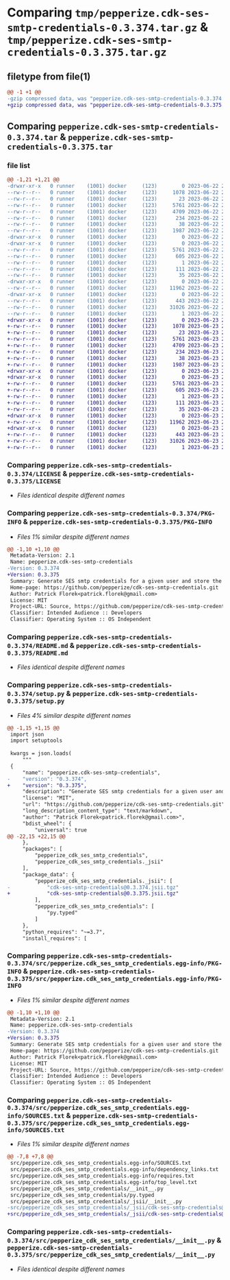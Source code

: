 # Comparing `tmp/pepperize.cdk-ses-smtp-credentials-0.3.374.tar.gz` & `tmp/pepperize.cdk-ses-smtp-credentials-0.3.375.tar.gz`

## filetype from file(1)

```diff
@@ -1 +1 @@
-gzip compressed data, was "pepperize.cdk-ses-smtp-credentials-0.3.374.tar", last modified: Thu Jun 22 23:10:03 2023, max compression
+gzip compressed data, was "pepperize.cdk-ses-smtp-credentials-0.3.375.tar", last modified: Fri Jun 23 23:08:01 2023, max compression
```

## Comparing `pepperize.cdk-ses-smtp-credentials-0.3.374.tar` & `pepperize.cdk-ses-smtp-credentials-0.3.375.tar`

### file list

```diff
@@ -1,21 +1,21 @@
-drwxr-xr-x   0 runner    (1001) docker     (123)        0 2023-06-22 23:10:03.394680 pepperize.cdk-ses-smtp-credentials-0.3.374/
--rw-r--r--   0 runner    (1001) docker     (123)     1078 2023-06-22 23:09:52.000000 pepperize.cdk-ses-smtp-credentials-0.3.374/LICENSE
--rw-r--r--   0 runner    (1001) docker     (123)       23 2023-06-22 23:09:52.000000 pepperize.cdk-ses-smtp-credentials-0.3.374/MANIFEST.in
--rw-r--r--   0 runner    (1001) docker     (123)     5761 2023-06-22 23:10:03.394680 pepperize.cdk-ses-smtp-credentials-0.3.374/PKG-INFO
--rw-r--r--   0 runner    (1001) docker     (123)     4709 2023-06-22 23:09:52.000000 pepperize.cdk-ses-smtp-credentials-0.3.374/README.md
--rw-r--r--   0 runner    (1001) docker     (123)      234 2023-06-22 23:09:52.000000 pepperize.cdk-ses-smtp-credentials-0.3.374/pyproject.toml
--rw-r--r--   0 runner    (1001) docker     (123)       38 2023-06-22 23:10:03.394680 pepperize.cdk-ses-smtp-credentials-0.3.374/setup.cfg
--rw-r--r--   0 runner    (1001) docker     (123)     1987 2023-06-22 23:09:52.000000 pepperize.cdk-ses-smtp-credentials-0.3.374/setup.py
-drwxr-xr-x   0 runner    (1001) docker     (123)        0 2023-06-22 23:10:03.394680 pepperize.cdk-ses-smtp-credentials-0.3.374/src/
-drwxr-xr-x   0 runner    (1001) docker     (123)        0 2023-06-22 23:10:03.394680 pepperize.cdk-ses-smtp-credentials-0.3.374/src/pepperize.cdk_ses_smtp_credentials.egg-info/
--rw-r--r--   0 runner    (1001) docker     (123)     5761 2023-06-22 23:10:03.000000 pepperize.cdk-ses-smtp-credentials-0.3.374/src/pepperize.cdk_ses_smtp_credentials.egg-info/PKG-INFO
--rw-r--r--   0 runner    (1001) docker     (123)      605 2023-06-22 23:10:03.000000 pepperize.cdk-ses-smtp-credentials-0.3.374/src/pepperize.cdk_ses_smtp_credentials.egg-info/SOURCES.txt
--rw-r--r--   0 runner    (1001) docker     (123)        1 2023-06-22 23:10:03.000000 pepperize.cdk-ses-smtp-credentials-0.3.374/src/pepperize.cdk_ses_smtp_credentials.egg-info/dependency_links.txt
--rw-r--r--   0 runner    (1001) docker     (123)      111 2023-06-22 23:10:03.000000 pepperize.cdk-ses-smtp-credentials-0.3.374/src/pepperize.cdk_ses_smtp_credentials.egg-info/requires.txt
--rw-r--r--   0 runner    (1001) docker     (123)       35 2023-06-22 23:10:03.000000 pepperize.cdk-ses-smtp-credentials-0.3.374/src/pepperize.cdk_ses_smtp_credentials.egg-info/top_level.txt
-drwxr-xr-x   0 runner    (1001) docker     (123)        0 2023-06-22 23:10:03.394680 pepperize.cdk-ses-smtp-credentials-0.3.374/src/pepperize_cdk_ses_smtp_credentials/
--rw-r--r--   0 runner    (1001) docker     (123)    11962 2023-06-22 23:09:52.000000 pepperize.cdk-ses-smtp-credentials-0.3.374/src/pepperize_cdk_ses_smtp_credentials/__init__.py
-drwxr-xr-x   0 runner    (1001) docker     (123)        0 2023-06-22 23:10:03.394680 pepperize.cdk-ses-smtp-credentials-0.3.374/src/pepperize_cdk_ses_smtp_credentials/_jsii/
--rw-r--r--   0 runner    (1001) docker     (123)      443 2023-06-22 23:09:52.000000 pepperize.cdk-ses-smtp-credentials-0.3.374/src/pepperize_cdk_ses_smtp_credentials/_jsii/__init__.py
--rw-r--r--   0 runner    (1001) docker     (123)    31026 2023-06-22 23:09:52.000000 pepperize.cdk-ses-smtp-credentials-0.3.374/src/pepperize_cdk_ses_smtp_credentials/_jsii/cdk-ses-smtp-credentials@0.3.374.jsii.tgz
--rw-r--r--   0 runner    (1001) docker     (123)        1 2023-06-22 23:09:52.000000 pepperize.cdk-ses-smtp-credentials-0.3.374/src/pepperize_cdk_ses_smtp_credentials/py.typed
+drwxr-xr-x   0 runner    (1001) docker     (123)        0 2023-06-23 23:08:01.848387 pepperize.cdk-ses-smtp-credentials-0.3.375/
+-rw-r--r--   0 runner    (1001) docker     (123)     1078 2023-06-23 23:07:50.000000 pepperize.cdk-ses-smtp-credentials-0.3.375/LICENSE
+-rw-r--r--   0 runner    (1001) docker     (123)       23 2023-06-23 23:07:50.000000 pepperize.cdk-ses-smtp-credentials-0.3.375/MANIFEST.in
+-rw-r--r--   0 runner    (1001) docker     (123)     5761 2023-06-23 23:08:01.848387 pepperize.cdk-ses-smtp-credentials-0.3.375/PKG-INFO
+-rw-r--r--   0 runner    (1001) docker     (123)     4709 2023-06-23 23:07:50.000000 pepperize.cdk-ses-smtp-credentials-0.3.375/README.md
+-rw-r--r--   0 runner    (1001) docker     (123)      234 2023-06-23 23:07:50.000000 pepperize.cdk-ses-smtp-credentials-0.3.375/pyproject.toml
+-rw-r--r--   0 runner    (1001) docker     (123)       38 2023-06-23 23:08:01.848387 pepperize.cdk-ses-smtp-credentials-0.3.375/setup.cfg
+-rw-r--r--   0 runner    (1001) docker     (123)     1987 2023-06-23 23:07:50.000000 pepperize.cdk-ses-smtp-credentials-0.3.375/setup.py
+drwxr-xr-x   0 runner    (1001) docker     (123)        0 2023-06-23 23:08:01.848387 pepperize.cdk-ses-smtp-credentials-0.3.375/src/
+drwxr-xr-x   0 runner    (1001) docker     (123)        0 2023-06-23 23:08:01.848387 pepperize.cdk-ses-smtp-credentials-0.3.375/src/pepperize.cdk_ses_smtp_credentials.egg-info/
+-rw-r--r--   0 runner    (1001) docker     (123)     5761 2023-06-23 23:08:01.000000 pepperize.cdk-ses-smtp-credentials-0.3.375/src/pepperize.cdk_ses_smtp_credentials.egg-info/PKG-INFO
+-rw-r--r--   0 runner    (1001) docker     (123)      605 2023-06-23 23:08:01.000000 pepperize.cdk-ses-smtp-credentials-0.3.375/src/pepperize.cdk_ses_smtp_credentials.egg-info/SOURCES.txt
+-rw-r--r--   0 runner    (1001) docker     (123)        1 2023-06-23 23:08:01.000000 pepperize.cdk-ses-smtp-credentials-0.3.375/src/pepperize.cdk_ses_smtp_credentials.egg-info/dependency_links.txt
+-rw-r--r--   0 runner    (1001) docker     (123)      111 2023-06-23 23:08:01.000000 pepperize.cdk-ses-smtp-credentials-0.3.375/src/pepperize.cdk_ses_smtp_credentials.egg-info/requires.txt
+-rw-r--r--   0 runner    (1001) docker     (123)       35 2023-06-23 23:08:01.000000 pepperize.cdk-ses-smtp-credentials-0.3.375/src/pepperize.cdk_ses_smtp_credentials.egg-info/top_level.txt
+drwxr-xr-x   0 runner    (1001) docker     (123)        0 2023-06-23 23:08:01.848387 pepperize.cdk-ses-smtp-credentials-0.3.375/src/pepperize_cdk_ses_smtp_credentials/
+-rw-r--r--   0 runner    (1001) docker     (123)    11962 2023-06-23 23:07:50.000000 pepperize.cdk-ses-smtp-credentials-0.3.375/src/pepperize_cdk_ses_smtp_credentials/__init__.py
+drwxr-xr-x   0 runner    (1001) docker     (123)        0 2023-06-23 23:08:01.848387 pepperize.cdk-ses-smtp-credentials-0.3.375/src/pepperize_cdk_ses_smtp_credentials/_jsii/
+-rw-r--r--   0 runner    (1001) docker     (123)      443 2023-06-23 23:07:50.000000 pepperize.cdk-ses-smtp-credentials-0.3.375/src/pepperize_cdk_ses_smtp_credentials/_jsii/__init__.py
+-rw-r--r--   0 runner    (1001) docker     (123)    31026 2023-06-23 23:07:50.000000 pepperize.cdk-ses-smtp-credentials-0.3.375/src/pepperize_cdk_ses_smtp_credentials/_jsii/cdk-ses-smtp-credentials@0.3.375.jsii.tgz
+-rw-r--r--   0 runner    (1001) docker     (123)        1 2023-06-23 23:07:50.000000 pepperize.cdk-ses-smtp-credentials-0.3.375/src/pepperize_cdk_ses_smtp_credentials/py.typed
```

### Comparing `pepperize.cdk-ses-smtp-credentials-0.3.374/LICENSE` & `pepperize.cdk-ses-smtp-credentials-0.3.375/LICENSE`

 * *Files identical despite different names*

### Comparing `pepperize.cdk-ses-smtp-credentials-0.3.374/PKG-INFO` & `pepperize.cdk-ses-smtp-credentials-0.3.375/PKG-INFO`

 * *Files 1% similar despite different names*

```diff
@@ -1,10 +1,10 @@
 Metadata-Version: 2.1
 Name: pepperize.cdk-ses-smtp-credentials
-Version: 0.3.374
+Version: 0.3.375
 Summary: Generate SES smtp credentials for a given user and store the credentials in a SecretsManager Secret.
 Home-page: https://github.com/pepperize/cdk-ses-smtp-credentials.git
 Author: Patrick Florek<patrick.florek@gmail.com>
 License: MIT
 Project-URL: Source, https://github.com/pepperize/cdk-ses-smtp-credentials.git
 Classifier: Intended Audience :: Developers
 Classifier: Operating System :: OS Independent
```

### Comparing `pepperize.cdk-ses-smtp-credentials-0.3.374/README.md` & `pepperize.cdk-ses-smtp-credentials-0.3.375/README.md`

 * *Files identical despite different names*

### Comparing `pepperize.cdk-ses-smtp-credentials-0.3.374/setup.py` & `pepperize.cdk-ses-smtp-credentials-0.3.375/setup.py`

 * *Files 4% similar despite different names*

```diff
@@ -1,15 +1,15 @@
 import json
 import setuptools
 
 kwargs = json.loads(
     """
 {
     "name": "pepperize.cdk-ses-smtp-credentials",
-    "version": "0.3.374",
+    "version": "0.3.375",
     "description": "Generate SES smtp credentials for a given user and store the credentials in a SecretsManager Secret.",
     "license": "MIT",
     "url": "https://github.com/pepperize/cdk-ses-smtp-credentials.git",
     "long_description_content_type": "text/markdown",
     "author": "Patrick Florek<patrick.florek@gmail.com>",
     "bdist_wheel": {
         "universal": true
@@ -22,15 +22,15 @@
     },
     "packages": [
         "pepperize_cdk_ses_smtp_credentials",
         "pepperize_cdk_ses_smtp_credentials._jsii"
     ],
     "package_data": {
         "pepperize_cdk_ses_smtp_credentials._jsii": [
-            "cdk-ses-smtp-credentials@0.3.374.jsii.tgz"
+            "cdk-ses-smtp-credentials@0.3.375.jsii.tgz"
         ],
         "pepperize_cdk_ses_smtp_credentials": [
             "py.typed"
         ]
     },
     "python_requires": "~=3.7",
     "install_requires": [
```

### Comparing `pepperize.cdk-ses-smtp-credentials-0.3.374/src/pepperize.cdk_ses_smtp_credentials.egg-info/PKG-INFO` & `pepperize.cdk-ses-smtp-credentials-0.3.375/src/pepperize.cdk_ses_smtp_credentials.egg-info/PKG-INFO`

 * *Files 1% similar despite different names*

```diff
@@ -1,10 +1,10 @@
 Metadata-Version: 2.1
 Name: pepperize.cdk-ses-smtp-credentials
-Version: 0.3.374
+Version: 0.3.375
 Summary: Generate SES smtp credentials for a given user and store the credentials in a SecretsManager Secret.
 Home-page: https://github.com/pepperize/cdk-ses-smtp-credentials.git
 Author: Patrick Florek<patrick.florek@gmail.com>
 License: MIT
 Project-URL: Source, https://github.com/pepperize/cdk-ses-smtp-credentials.git
 Classifier: Intended Audience :: Developers
 Classifier: Operating System :: OS Independent
```

### Comparing `pepperize.cdk-ses-smtp-credentials-0.3.374/src/pepperize.cdk_ses_smtp_credentials.egg-info/SOURCES.txt` & `pepperize.cdk-ses-smtp-credentials-0.3.375/src/pepperize.cdk_ses_smtp_credentials.egg-info/SOURCES.txt`

 * *Files 1% similar despite different names*

```diff
@@ -7,8 +7,8 @@
 src/pepperize.cdk_ses_smtp_credentials.egg-info/SOURCES.txt
 src/pepperize.cdk_ses_smtp_credentials.egg-info/dependency_links.txt
 src/pepperize.cdk_ses_smtp_credentials.egg-info/requires.txt
 src/pepperize.cdk_ses_smtp_credentials.egg-info/top_level.txt
 src/pepperize_cdk_ses_smtp_credentials/__init__.py
 src/pepperize_cdk_ses_smtp_credentials/py.typed
 src/pepperize_cdk_ses_smtp_credentials/_jsii/__init__.py
-src/pepperize_cdk_ses_smtp_credentials/_jsii/cdk-ses-smtp-credentials@0.3.374.jsii.tgz
+src/pepperize_cdk_ses_smtp_credentials/_jsii/cdk-ses-smtp-credentials@0.3.375.jsii.tgz
```

### Comparing `pepperize.cdk-ses-smtp-credentials-0.3.374/src/pepperize_cdk_ses_smtp_credentials/__init__.py` & `pepperize.cdk-ses-smtp-credentials-0.3.375/src/pepperize_cdk_ses_smtp_credentials/__init__.py`

 * *Files identical despite different names*

